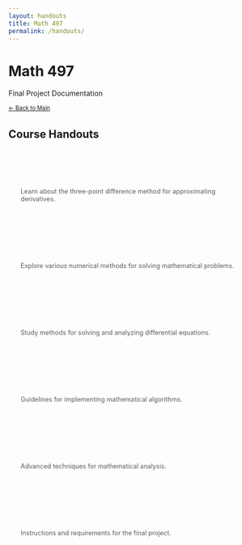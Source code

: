 ```yaml
---
layout: handouts
title: Math 497
permalink: /handouts/
---
```


# Math 497

Final Project Documentation

<p class="handout-nav">
    <a href="{{ site.baseurl }}/" class="button special">&larr; Back to Main</a>
</p>

## Course Handouts

<div class="handout-list">
    <div class="handout-item">
        <h3><a href="{{ site.baseurl }}/handouts/handout1">Handout 1: Three-Point Difference Method</a></h3>
        <p>Learn about the three-point difference method for approximating derivatives.</p>
    </div>
    <div class="handout-item">
        <h3><a href="{{ site.baseurl }}/handouts/handout2">Handout 2: Numerical Methods</a></h3>
        <p>Explore various numerical methods for solving mathematical problems.</p>
    </div>
    <div class="handout-item">
        <h3><a href="{{ site.baseurl }}/handouts/handout3">Handout 3: Differential Equations</a></h3>
        <p>Study methods for solving and analyzing differential equations.</p>
    </div>
    <div class="handout-item">
        <h3><a href="{{ site.baseurl }}/handouts/handout4">Handout 4: Implementation Guide</a></h3>
        <p>Guidelines for implementing mathematical algorithms.</p>
    </div>
    <div class="handout-item">
        <h3><a href="{{ site.baseurl }}/handouts/handout5">Handout 5: Analysis Techniques</a></h3>
        <p>Advanced techniques for mathematical analysis.</p>
    </div>
    <div class="handout-item">
        <h3><a href="{{ site.baseurl }}/handouts/handout6">Handout 6: Final Project Guidelines</a></h3>
        <p>Instructions and requirements for the final project.</p>
    </div>
</div>

<style>
.handout-nav {
    margin-bottom: 2rem;
    text-align: left;
}
.handout-nav a {
    border: none;
    font-size: 0.8em;
}
.handout-list {
    display: grid;
    gap: 2rem;
    grid-template-columns: repeat(auto-fit, minmax(300px, 1fr));
    margin-top: 2rem;
}
.handout-item {
    background: rgba(255, 255, 255, 0.05);
    padding: 1.5rem;
    border-radius: 4px;
    transition: background-color 0.2s ease;
}
.handout-item:hover {
    background: rgba(255, 255, 255, 0.1);
}
.handout-item h3 {
    margin: 0 0 1rem 0;
    font-size: 1.25em;
}
.handout-item h3 a {
    border: none;
    color: #ffffff;
}
.handout-item p {
    margin: 0;
    font-size: 0.9em;
    opacity: 0.7;
}
</style>